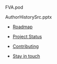 
FVA.pod

AuthorHistorySrc.pptx

- [Roadmap](https://github.com/dimanikulin/fva/projects/4)
- [Project Status](https://github.com/dimanikulin/fva/projects/111)

- [Contributing](#contributing)
- [Stay in touch](#stay-in-touch)
